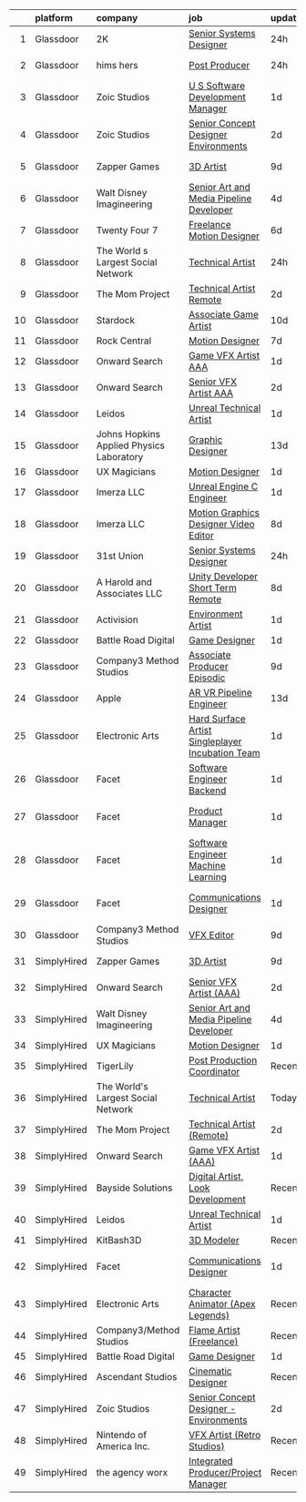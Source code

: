 

|    | platform    | company                                  | job                                                                                                                                                                                                                                                                                                                                                                                                                                                                                                                                                                                                                                                                                                                                                                                                                                                                                                                                                                                                                                                                                                                                                                                                                                                                                                                                                                                | update_time   | location               |
|---:|:------------|:-----------------------------------------|:-----------------------------------------------------------------------------------------------------------------------------------------------------------------------------------------------------------------------------------------------------------------------------------------------------------------------------------------------------------------------------------------------------------------------------------------------------------------------------------------------------------------------------------------------------------------------------------------------------------------------------------------------------------------------------------------------------------------------------------------------------------------------------------------------------------------------------------------------------------------------------------------------------------------------------------------------------------------------------------------------------------------------------------------------------------------------------------------------------------------------------------------------------------------------------------------------------------------------------------------------------------------------------------------------------------------------------------------------------------------------------------|:--------------|:-----------------------|
|  1 | Glassdoor   | 2K                                       | [Senior Systems Designer](https://www.glassdoor.com/partner/jobListing.htm?pos=116&ao=1136043&s=58&guid=0000018170750650a7cac59bd4ab082a&src=GD_JOB_AD&t=SR&vt=w&ea=1&cs=1_63164226&cb=1655449126823&jobListingId=1007944711696&jrtk=3-0-1g5o7a1k3pvt1801-1g5o7a1klr1ed800-ce2eaeaa8ed9abbc-)                                                                                                                                                                                                                                                                                                                                                                                                                                                                                                                                                                                                                                                                                                                                                                                                                                                                                                                                                                                                                                                                                      | 24h           | San Mateo, CA          |
|  2 | Glassdoor   | hims   hers                              | [Post Producer](https://www.glassdoor.com/partner/jobListing.htm?pos=130&ao=1136043&s=58&guid=0000018170750650a7cac59bd4ab082a&src=GD_JOB_AD&t=SR&vt=w&ea=1&cs=1_446463aa&cb=1655449126824&jobListingId=1007945311760&jrtk=3-0-1g5o7a1k3pvt1801-1g5o7a1klr1ed800-572089550f33025c-)                                                                                                                                                                                                                                                                                                                                                                                                                                                                                                                                                                                                                                                                                                                                                                                                                                                                                                                                                                                                                                                                                                | 24h           | Los Angeles, CA        |
|  3 | Glassdoor   | Zoic Studios                             | [U S  Software Development Manager](https://www.glassdoor.com/partner/jobListing.htm?pos=127&ao=1136043&s=58&guid=0000018170750650a7cac59bd4ab082a&src=GD_JOB_AD&t=SR&vt=w&ea=1&cs=1_e3ec8ed1&cb=1655449126824&jobListingId=1007943699618&jrtk=3-0-1g5o7a1k3pvt1801-1g5o7a1klr1ed800-d7807ef55ff02320-)                                                                                                                                                                                                                                                                                                                                                                                                                                                                                                                                                                                                                                                                                                                                                                                                                                                                                                                                                                                                                                                                            | 1d            | Remote                 |
|  4 | Glassdoor   | Zoic Studios                             | [Senior Concept Designer   Environments](https://www.glassdoor.com/partner/jobListing.htm?pos=115&ao=1136043&s=58&guid=0000018170750650a7cac59bd4ab082a&src=GD_JOB_AD&t=SR&vt=w&ea=1&cs=1_5b5a4518&cb=1655449126823&jobListingId=1007940779750&jrtk=3-0-1g5o7a1k3pvt1801-1g5o7a1klr1ed800-3dd602ff0a6833af-)                                                                                                                                                                                                                                                                                                                                                                                                                                                                                                                                                                                                                                                                                                                                                                                                                                                                                                                                                                                                                                                                       | 2d            | Remote                 |
|  5 | Glassdoor   | Zapper Games                             | [3D Artist](https://www.glassdoor.com/partner/jobListing.htm?pos=120&ao=1136043&s=58&guid=0000018170750650a7cac59bd4ab082a&src=GD_JOB_AD&t=SR&vt=w&cs=1_91aa316d&cb=1655449126824&jobListingId=1007923638550&jrtk=3-0-1g5o7a1k3pvt1801-1g5o7a1klr1ed800-92a68e384079e975-)                                                                                                                                                                                                                                                                                                                                                                                                                                                                                                                                                                                                                                                                                                                                                                                                                                                                                                                                                                                                                                                                                                         | 9d            | Morrisville, NC        |
|  6 | Glassdoor   | Walt Disney Imagineering                 | [Senior Art and Media Pipeline Developer](https://www.glassdoor.com/partner/jobListing.htm?pos=106&ao=1110586&s=58&guid=0000018170750650a7cac59bd4ab082a&src=GD_JOB_AD&t=SR&vt=w&cs=1_895d4b16&cb=1655449126822&jobListingId=1007934373140&cpc=451933188B21919D&jrtk=3-0-1g5o7a1k3pvt1801-1g5o7a1klr1ed800-60892b245d72cd0f--6NYlbfkN0DAFTyt7pbDCC2JPO79CSdi1dIb81yjczP5qsKcZIxgiRd1qisRd4re16D_VG3-wzW7qMk83DrT49x1lAc8TXjPclOPEnklQhmxQ6rvLtwRr2V4eVo-DSABe7v-RCCv_5n-cUADbiSrvkLRh6x8A7Cz3X0GvujYpp5CkHtwYKcH8625AIg2-B3lq6AO6PRu68mBrZZmU26ZD0OR9WQxGBzBbhuSpZsE6sntnhBGKvSWeEWwa4CJqJWgu2HHEDvC5NGUH0h3HF6nKy-xcTETyPhQqvISvrfXc1SLj0JHpOCaBH6D7mEb8Svg6GTShOZYgvnW_tneMnUT0y421B4D4lQI3it5VT8NRAv9s_ze6KBnulxkzn1-TbEX-zVSYsiuUjIq4U2LUtfFwgBZ60j3Snw2rP5wCChzciptq8ULPgHXN1vxE9DbQ0aDf7dNeBqs5q-QbCpFT80_dA%3D%3D)                                                                                                                                                                                                                                                                                                                                                                                                                                                                                                                                                          | 4d            | Joiner, AR             |
|  7 | Glassdoor   | Twenty Four 7                            | [Freelance Motion Designer](https://www.glassdoor.com/partner/jobListing.htm?pos=109&ao=1136043&s=58&guid=0000018170750650a7cac59bd4ab082a&src=GD_JOB_AD&t=SR&vt=w&cs=1_0c36c43d&cb=1655449126823&jobListingId=1007932732558&jrtk=3-0-1g5o7a1k3pvt1801-1g5o7a1klr1ed800-4262249da82cfccc-)                                                                                                                                                                                                                                                                                                                                                                                                                                                                                                                                                                                                                                                                                                                                                                                                                                                                                                                                                                                                                                                                                         | 6d            | Portland, OR           |
|  8 | Glassdoor   | The World s Largest Social Network       | [Technical Artist](https://www.glassdoor.com/partner/jobListing.htm?pos=103&ao=1110586&s=58&guid=0000018170750650a7cac59bd4ab082a&src=GD_JOB_AD&t=SR&vt=w&cs=1_947cb674&cb=1655449126821&jobListingId=1007945470127&cpc=D69957E0862862E0&jrtk=3-0-1g5o7a1k3pvt1801-1g5o7a1klr1ed800-de89b06fe75f21ae--6NYlbfkN0DSgjPPcnEdvoK3uuxfISLALE6pB1FR7YSHOr_tSg5_QGIhoz_2VqUepdcKLBLI_zTmP0Cdwc6lpraoh9XYJnd_pt7wUHPw4IIhA9oQdU_zXLzlx3tdAdRRo6J89sBMEaNcmNojZwVeEdaa_PxE2Lf-fVWDI0HmuTZAzzh_-AE30pmghR-yqax0AJ_neH-X3bp8kwriEanQ616hCAjSMkVZK5iLxFGMHDDYVbjO8hpYbDASXUR2vGlDQhRG0ad6WW8EozQLtybUdaP6v3aUjckdZa7juNPe9Y8mMLouFyG0rBqHjxGabVkalXliVDvrYN0VJjPW6juU1FW39mt_ipc-svEsoafbkYzOnZvrNz1Ap17GoFLlXW46CJUiGVBRvc_retcxLfHXYgqYLcKOE2v0A4zlwCsmciVxaMlywkkaUv_0CGhhyYbBrLO-hsuGE-58WgzUgOEDIGdo07H1moHbrmvS5SYKQz7nNQhBVH1h5OwW58jzgCQ5QYIg1nSnO5d3-QgNZb9qikq9PQyKxiFlWYphpqdnr-w550k242c0nk5feexN-js29ZUtqRrQbsCQitIN3ydAeA%3D%3D)                                                                                                                                                                                                                                                                                                                                                                                                                                                 | 24h           | New York, NY           |
|  9 | Glassdoor   | The Mom Project                          | [Technical Artist  Remote ](https://www.glassdoor.com/partner/jobListing.htm?pos=102&ao=1110586&s=58&guid=0000018170750650a7cac59bd4ab082a&src=GD_JOB_AD&t=SR&vt=w&cs=1_6d5391b0&cb=1655449126821&jobListingId=1007939939925&cpc=59DEFF8D475298C3&jrtk=3-0-1g5o7a1k3pvt1801-1g5o7a1klr1ed800-264f9011810ab4a3--6NYlbfkN0BDp_epf89aHDQhKpPegNJQ_ldQpEFZQsM9OcONMGxWx6pU56EKHF58QjVdAUvn2gX31HUntCyLUwzir2_2qLQKiwc4zqgc0EcGzWlJtEFabSJje5p3zQNcGS6mmu-hK71c0amOsooqt9D74xqUp2Fe1oOyI1RWtfFw9BBSi2GEBaE6UlKZT1OWJEzUiWGsGr7gxlEtRfm7XeRRubbwrSsZyhDgbhFkQ3f0-mg7XWBT8TqBqtR_mvIQVQuQ9dhNTflXIMWZwGM_42jSAPE8Mq_4mE1kDDL2jWf2l66QW6yHRrIvMSP1aJdfp3Mk6AMMmzMGguMgeH3QA-h3iSKkqnx0ogmq4BNB66nnPPV1pkG-xgHYQoq4OKkjDXXuVBlZCJUF-kMU33lUte1R6whD4xAcpnaexwpT2qJesjcZQVLvUrVcUrA6kJbwhMsjywkwSoyD1jXNnRDtYylILfvIDmcJyt_o-fvkjMhDetv-xPAoHpvSlY6lw37AIbuOMXyC7iY22foYSdm2AFeeBDq8EBpVQNJt8GRnquoNbep9cH7KSUtg4kI_fLJtP08n1O8JUgxQhYQ42WFbKg%3D%3D)                                                                                                                                                                                                                                                                                                                                                                                                                                        | 2d            | Bell, CA               |
| 10 | Glassdoor   | Stardock                                 | [Associate Game Artist](https://www.glassdoor.com/partner/jobListing.htm?pos=113&ao=1136043&s=58&guid=0000018170750650a7cac59bd4ab082a&src=GD_JOB_AD&t=SR&vt=w&ea=1&cs=1_4c1ff235&cb=1655449126823&jobListingId=1007922211857&jrtk=3-0-1g5o7a1k3pvt1801-1g5o7a1klr1ed800-21858a99e1df3e9a-)                                                                                                                                                                                                                                                                                                                                                                                                                                                                                                                                                                                                                                                                                                                                                                                                                                                                                                                                                                                                                                                                                        | 10d           | Plymouth, MI           |
| 11 | Glassdoor   | Rock Central                             | [Motion Designer](https://www.glassdoor.com/partner/jobListing.htm?pos=118&ao=1136043&s=58&guid=0000018170750650a7cac59bd4ab082a&src=GD_JOB_AD&t=SR&vt=w&cs=1_46b6844e&cb=1655449126823&jobListingId=1007928332112&jrtk=3-0-1g5o7a1k3pvt1801-1g5o7a1klr1ed800-1e000492b5f20891-)                                                                                                                                                                                                                                                                                                                                                                                                                                                                                                                                                                                                                                                                                                                                                                                                                                                                                                                                                                                                                                                                                                   | 7d            | Detroit, MI            |
| 12 | Glassdoor   | Onward Search                            | [Game VFX Artist  AAA ](https://www.glassdoor.com/partner/jobListing.htm?pos=104&ao=1110586&s=58&guid=0000018170750650a7cac59bd4ab082a&src=GD_JOB_AD&t=SR&vt=w&ea=1&cs=1_c259a73c&cb=1655449126822&jobListingId=1007941481350&cpc=26740BCDE5E48596&jrtk=3-0-1g5o7a1k3pvt1801-1g5o7a1klr1ed800-52a6a5fc57bf2545--6NYlbfkN0B7YoEZZ2QAGDyEGGmBPAUWSHc1Mt3sMCn9FehKcWA3w1Jyd5V8lWMcCNcrTVJ9hnW7k7XyuXHfanvGi6PJPAE0Pv0Ryh-JptsaHmu6l5ePQXpf80VOzE8oLeNg8LSCLaT8Is2hSHsURdqHuKU3MBOiZwVKj_bGzkqosSgxOZbigHRDPkt1quhsQiYsXddQqWp7mBAJGYfyZ8uVSpQJXZ0IcThS5xCokPr5Qn1FW2C3CQtb9eYk7inpmoUmSoprfRUJlVYiYZVyJhlJmztMAHhVb0uL1S1AWAa7KW7KIshqq539w-iuBWxUW-Dbn857cCDUCmPB_2kh9OyyP21PLCBoD1QeKHfLx6jA-eQw3kyGdcjraf88F8e5Y_IY36SLc1omjyjNBeKErN94ByPq9nn3aiydnY0c_2wxGSc0MFz6gnbPOR4sO01hvYctfzbb0rVy18xluffSkRhBZDffTnFni__Y8XuJbMRD20VHvFpc8m2-bJQf4SLVJcFSxT3s6k3kDVc79-GVULEJP1Dy-5diwJbO5n30CMu4AlHJOJEFznTbHnHmKn9GGmoJhaAiiZJ20t-uOm_ryfZ2uY4K06Qzn4iCpG3Xw5qDMD24g0_QkKVNmnhj6I7gJASVo2vublL5lZgkY-OwYgm5TjPzlCI1EhrYvXaBTOLOMspX74uljNg2IfvJEy706Y_g4CSPapO72umN2w6a4mnot_W9k_oB6vUqA1p3aBx6Cq91MLDLigNKrrjeIP7G-SIFdFTYdHzRboh_JMiK_GCfTqb9zS1d50o49d69Uu_0SDu5k_pWFo0_-7nTxDMC3uD8SOIUXSllWhvXybWecWVup2V9Ux_SoxWlJhYbZl56yctAMM8Rg7VsHGdCU_t0XFiVaqz1qfU-bHsnsNpErWJv1H2s1HElPylcdYrLEooyHeKW3PnTb2e2dsZ93TKp2HGeH3RzdtQh6cKrFoYMsZODCp8LPka3kYg4RL8gwfOb1Dr1Odz8GXGNo7TCqTsC)   | 1d            | Irvine, CA             |
| 13 | Glassdoor   | Onward Search                            | [Senior VFX Artist  AAA ](https://www.glassdoor.com/partner/jobListing.htm?pos=105&ao=1110586&s=58&guid=0000018170750650a7cac59bd4ab082a&src=GD_JOB_AD&t=SR&vt=w&ea=1&cs=1_85288368&cb=1655449126822&jobListingId=1007940995781&cpc=CBEBA1A9D941894A&jrtk=3-0-1g5o7a1k3pvt1801-1g5o7a1klr1ed800-d56ccd77703b3b32--6NYlbfkN0B7YoEZZ2QAGDyEGGmBPAUWSHc1Mt3sMCn9FehKcWA3w1Jyd5V8lWMcCNcrTVJ9hnW439lD8889pTn58W7_ayFPduOuPIEk4LorV3Fkk6urTC11HrkeVIOZiucu2zjQJaNr--fmDvwb_WPMXscQ32tBIL68DgsR9HiUy0vcaJL7yRIFEkxn23IHEokRZuRCO3c1JIe3QMNCFJl9GTxePkkQwCmgDMGniMygQAmtwaYXIJtnryF9VCIcDoZeGotdNFY0hnZLO8t10arOZ_aznqW7PMRjEeJI4bLsa3CPPQ5PdmE7GrZskqe6k3e2hba4hqtPFDqqy7R72Xj5Ww6ce6gsjUFU5jL8ie6Ir6kbLeK9UToi4FPEWoh9kgRl0VJESqQs0pfHwVMXYZdXWAZhCwbFsiXsncXKz2D9rCZVc67SucAZ4EJ0FvKzLDFThGe3psOVmdqBiCZrfcjk7csE27wivL_o497WAFahb3qDJvp9_dHq-ukltLKoIdJmlSOUd7mD0surnuRjQcCiGfr510xd9u1sPUHM90yHXNMQNOQ6aBsHTPAd35sUhyE9liiu7hs_SZNkQeBToZ34PwIiHSwYHjiVmh14xzIMkpQhPZF7xn1TOEELOBcDkc2N2swy-htVEg3M81FoiM9SGEYf9bhJSUj4QV0lGx5nrV7D5h-2NaLNAhY7NVgnmsAHN4_y2bz37QXP0OhbkatSq7_GoS00Ax5YT2h1hmiuJJ55yx4MIVoNlJQ7_Juw3viPMjuPrfW5z_7VO1A-3_SniL4zMwEakEA00oQumCoU2BsZYQn0IFKDT-rZDlEr8mA3n1eJxycoDpwKVrf3S0CFywt2i8SGAN9wxKErJS7ltlNaOSAY2NB2evwZy0SXKG9hvCWcegcGIuHuUVekqonNKLMA4yTFK0hGFZ8irkQrIkx5IbuM0TJix_sKY0Ewos3wx5zW5YLecFs-1PANmI_fR35wTIKZHjL07CkFo1O9pcjUfDxMu7M5WD2pgpKx) | 2d            | San Ramon, CA          |
| 14 | Glassdoor   | Leidos                                   | [Unreal Technical Artist](https://www.glassdoor.com/partner/jobListing.htm?pos=101&ao=1110586&s=58&guid=0000018170750650a7cac59bd4ab082a&src=GD_JOB_AD&t=SR&vt=w&cs=1_2e019561&cb=1655449126820&jobListingId=1007942534448&cpc=ACBF47B84C432121&jrtk=3-0-1g5o7a1k3pvt1801-1g5o7a1klr1ed800-8f4ae5795578ef6e--6NYlbfkN0CZUO70VSdYKA8PR3jfrSh5ljhqJhfDt0PzQCMubt8cRihWbmqO_-CcWTBwQGpXTij7f3URfWPIMThHTt3tGxfKzaCyKX591fJOuDZXagR_WoESiAk41m5Jre8N7w6OskZp3RJq_SKlMmSJBKbO7CpzFoF3RzMXAWQR0sLqlITwk9NtJqcKjCArUT9DLfDkkFiqk7z7AIpxloGPUOqxt1lsrlkn2keSg6vb8YmKPZ_CF1YbChc0JpkfbjxHwWCVeWq6YR76Sc8sakuV2lZrmDZ4C5Hy8NUXLjWY9E-fRu0YlbLL7axqtbncsJWu35RmyBxZv_rMLcQDargXaSb0UfBD0PkRNktqdb69kVn44XFOeiXbQwKvO3hrNF9-Pphnjpj3NyB4FVsUfzG2tKsS2ADvi5Sjp3xD85RAbbhh82VDD99ueaeint8tfxH-V5ocH7uX7Nnlas1QUdi1_XW6kpl21A4ggG_h8iEGWrYXWH7cKd5YL7qCKTc5OnXmkSgAhIhn2v7tY-6mr6V54rmKZQ7Kl4v7UmgCzyRq_gScLQwB23djcb_xINpTOIidHSuW8fKB5REku0X_KHni55Db5n-3tl8y-2sRCgYeoVSEDJ2n_ClfbzEVDIAy)                                                                                                                                                                                                                                                                                                                                                                                                      | 1d            | Reston, VA             |
| 15 | Glassdoor   | Johns Hopkins Applied Physics Laboratory | [Graphic Designer](https://www.glassdoor.com/partner/jobListing.htm?pos=124&ao=1136043&s=58&guid=0000018170750650a7cac59bd4ab082a&src=GD_JOB_AD&t=SR&vt=w&cs=1_884a25cf&cb=1655449126824&jobListingId=1007915450048&jrtk=3-0-1g5o7a1k3pvt1801-1g5o7a1klr1ed800-21f09bc4b8f9cace-)                                                                                                                                                                                                                                                                                                                                                                                                                                                                                                                                                                                                                                                                                                                                                                                                                                                                                                                                                                                                                                                                                                  | 13d           | Laurel, MD             |
| 16 | Glassdoor   | UX Magicians                             | [Motion Designer](https://www.glassdoor.com/partner/jobListing.htm?pos=117&ao=1136043&s=58&guid=0000018170750650a7cac59bd4ab082a&src=GD_JOB_AD&t=SR&vt=w&ea=1&cs=1_41a5a77a&cb=1655449126823&jobListingId=1007942419974&jrtk=3-0-1g5o7a1k3pvt1801-1g5o7a1klr1ed800-5b2a766fdedec4d3-)                                                                                                                                                                                                                                                                                                                                                                                                                                                                                                                                                                                                                                                                                                                                                                                                                                                                                                                                                                                                                                                                                              | 1d            | Remote                 |
| 17 | Glassdoor   | Imerza  LLC                              | [Unreal Engine   C   Engineer](https://www.glassdoor.com/partner/jobListing.htm?pos=129&ao=1136043&s=58&guid=0000018170750650a7cac59bd4ab082a&src=GD_JOB_AD&t=SR&vt=w&ea=1&cs=1_b8448dbc&cb=1655449126824&jobListingId=1007941141775&jrtk=3-0-1g5o7a1k3pvt1801-1g5o7a1klr1ed800-0b5a75ca2b70bc31-)                                                                                                                                                                                                                                                                                                                                                                                                                                                                                                                                                                                                                                                                                                                                                                                                                                                                                                                                                                                                                                                                                 | 1d            | Remote                 |
| 18 | Glassdoor   | Imerza  LLC                              | [Motion Graphics Designer Video Editor](https://www.glassdoor.com/partner/jobListing.htm?pos=114&ao=1136043&s=58&guid=0000018170750650a7cac59bd4ab082a&src=GD_JOB_AD&t=SR&vt=w&ea=1&cs=1_f886c509&cb=1655449126823&jobListingId=1007925698680&jrtk=3-0-1g5o7a1k3pvt1801-1g5o7a1klr1ed800-288a4a26fca535c9-)                                                                                                                                                                                                                                                                                                                                                                                                                                                                                                                                                                                                                                                                                                                                                                                                                                                                                                                                                                                                                                                                        | 8d            | Sarasota, FL           |
| 19 | Glassdoor   | 31st Union                               | [Senior Systems Designer](https://www.glassdoor.com/partner/jobListing.htm?pos=112&ao=1136043&s=58&guid=0000018170750650a7cac59bd4ab082a&src=GD_JOB_AD&t=SR&vt=w&cs=1_4b181b40&cb=1655449126823&jobListingId=1007944712189&jrtk=3-0-1g5o7a1k3pvt1801-1g5o7a1klr1ed800-c1038c1991846fe4-)                                                                                                                                                                                                                                                                                                                                                                                                                                                                                                                                                                                                                                                                                                                                                                                                                                                                                                                                                                                                                                                                                           | 24h           | San Mateo, CA          |
| 20 | Glassdoor   | A  Harold and Associates  LLC            | [Unity Developer  Short Term Remote ](https://www.glassdoor.com/partner/jobListing.htm?pos=126&ao=1136043&s=58&guid=0000018170750650a7cac59bd4ab082a&src=GD_JOB_AD&t=SR&vt=w&ea=1&cs=1_2d64342a&cb=1655449126824&jobListingId=1007925954105&jrtk=3-0-1g5o7a1k3pvt1801-1g5o7a1klr1ed800-1e796db64d10e7f9-)                                                                                                                                                                                                                                                                                                                                                                                                                                                                                                                                                                                                                                                                                                                                                                                                                                                                                                                                                                                                                                                                          | 8d            | Jacksonville, FL       |
| 21 | Glassdoor   | Activision                               | [Environment Artist](https://www.glassdoor.com/partner/jobListing.htm?pos=128&ao=1136043&s=58&guid=0000018170750650a7cac59bd4ab082a&src=GD_JOB_AD&t=SR&vt=w&cs=1_9c25b8b4&cb=1655449126824&jobListingId=1007942880260&jrtk=3-0-1g5o7a1k3pvt1801-1g5o7a1klr1ed800-ee3f11b609bb1e99-)                                                                                                                                                                                                                                                                                                                                                                                                                                                                                                                                                                                                                                                                                                                                                                                                                                                                                                                                                                                                                                                                                                | 1d            | Carlsbad, CA           |
| 22 | Glassdoor   | Battle Road Digital                      | [Game Designer](https://www.glassdoor.com/partner/jobListing.htm?pos=111&ao=1136043&s=58&guid=0000018170750650a7cac59bd4ab082a&src=GD_JOB_AD&t=SR&vt=w&ea=1&cs=1_cc3d587a&cb=1655449126823&jobListingId=1007943476595&jrtk=3-0-1g5o7a1k3pvt1801-1g5o7a1klr1ed800-f5768db58fef4f73-)                                                                                                                                                                                                                                                                                                                                                                                                                                                                                                                                                                                                                                                                                                                                                                                                                                                                                                                                                                                                                                                                                                | 1d            | Remote                 |
| 23 | Glassdoor   | Company3 Method Studios                  | [Associate Producer  Episodic](https://www.glassdoor.com/partner/jobListing.htm?pos=125&ao=1136043&s=58&guid=0000018170750650a7cac59bd4ab082a&src=GD_JOB_AD&t=SR&vt=w&ea=1&cs=1_ebd70fc8&cb=1655449126824&jobListingId=1007925056179&jrtk=3-0-1g5o7a1k3pvt1801-1g5o7a1klr1ed800-3a53dd2f2b2c9695-)                                                                                                                                                                                                                                                                                                                                                                                                                                                                                                                                                                                                                                                                                                                                                                                                                                                                                                                                                                                                                                                                                 | 9d            | Santa Monica, CA       |
| 24 | Glassdoor   | Apple                                    | [AR VR Pipeline Engineer](https://www.glassdoor.com/partner/jobListing.htm?pos=107&ao=1110586&s=58&guid=0000018170750650a7cac59bd4ab082a&src=GD_JOB_AD&t=SR&vt=w&cs=1_128f8804&cb=1655449126823&jobListingId=1007917013074&cpc=3BA4CE39D5B5DEF5&jrtk=3-0-1g5o7a1k3pvt1801-1g5o7a1klr1ed800-0268696f6776e48b--6NYlbfkN0BvKrLyj5gPmtZO9T8euul8TCxuuKNOtzRJOomxnwSEodTz2Bc-sPZlbtkML8D-m4p0JTgu20NFrQulf_YlnJZW04OlzXT-gTVekIlpdNyaTiNVCN3nLs1Sb4um4pwshnY5UE0paZwAdcrE6_yGxEmFQCMWQstq_w-rK1B_L9pbtvp3FekVJdhupfoa8VcV9AtsIz_m8Zpo6sgpYiXTMfkjDcpP6q9D-YjdO1tGrwK-7p2sXeAKm4EeHchx-zZUTQOz2B9-Sn2V_EVC6bkNvZTV6hpgDS_pPSyNnBM8-6fImbAXHqzzFce8zPNasZG-eKKIrzvwAVFNvThx1fHp6FtRKnqoMB7FaW8j_Uhkl92pCzMhuY3UVol60m_Q5VQ4Syn7dEPwOfUV5dK-Ovrm2KBhM2gBJWJRzT5iVMDZXzaPOjVhMfK6NUCTXKrsRTSLra8nh9yN6hs1d1fC9ojQhui7kvYWn1P7HfK918SjLuQnot_IKWGRdTJF_8Lh4weah0cN3Olr9MFdm5DYuMvHSeCfyOTMw_lFQ5QZx6K5TlD36-vCr6UhWPOeH4Uf9S7AWoQ9eKPCWKilg0jYcIrPLvOAeMT_SiJdWOmZOre0jIFEa5N36o2L7yOjv626cWtKYnRLM27NMIv8IY5wWg7B_ncr7w4B4KFFQenL8xJxEsb1QIBkx19ofmZe-32YngC1zjVV4t65BiLdg06esdAHI2Eg50MnFqlqS5SqV5TaBrcC2wpzZe9m5xSmnxQGHGVvxJQbwmeG4LaOPmXtmQtW9-anv6Az7btkQvIxnyG5KUonD9SnlWTHsv-OYAVDClFLBMnMOqSSYG6c_Xo30VGyyETfQGnpT4acx0Hi0tZ7dOP9e3MZ6TIb_w6cB2fcLEcVxbb8mptX-4GLZN3XmD1MaaHDvr1s6Pg-RgFNeg2nnBI0rAsgze27n2SIqf9BHgDJZ3w%3D)                                                        | 13d           | Boulder, CO            |
| 25 | Glassdoor   | Electronic Arts                          | [Hard Surface Artist  Singleplayer Incubation Team ](https://www.glassdoor.com/partner/jobListing.htm?pos=108&ao=1136043&s=58&guid=0000018170750650a7cac59bd4ab082a&src=GD_JOB_AD&t=SR&vt=w&cs=1_88ffcb78&cb=1655449126823&jobListingId=1007942637389&jrtk=3-0-1g5o7a1k3pvt1801-1g5o7a1klr1ed800-d91f0bcd697e42ee-)                                                                                                                                                                                                                                                                                                                                                                                                                                                                                                                                                                                                                                                                                                                                                                                                                                                                                                                                                                                                                                                                | 1d            | Los Angeles, CA        |
| 26 | Glassdoor   | Facet                                    | [Software Engineer   Backend](https://www.glassdoor.com/partner/jobListing.htm?pos=122&ao=1136043&s=58&guid=0000018170750650a7cac59bd4ab082a&src=GD_JOB_AD&t=SR&vt=w&ea=1&cs=1_90f532b2&cb=1655449126824&jobListingId=1007942852881&jrtk=3-0-1g5o7a1k3pvt1801-1g5o7a1klr1ed800-b2c9309f49d78234-)                                                                                                                                                                                                                                                                                                                                                                                                                                                                                                                                                                                                                                                                                                                                                                                                                                                                                                                                                                                                                                                                                  | 1d            | San Francisco, CA      |
| 27 | Glassdoor   | Facet                                    | [Product Manager](https://www.glassdoor.com/partner/jobListing.htm?pos=121&ao=1136043&s=58&guid=0000018170750650a7cac59bd4ab082a&src=GD_JOB_AD&t=SR&vt=w&ea=1&cs=1_0e1a5dbf&cb=1655449126824&jobListingId=1007942852892&jrtk=3-0-1g5o7a1k3pvt1801-1g5o7a1klr1ed800-3aeaa13ee4b8da90-)                                                                                                                                                                                                                                                                                                                                                                                                                                                                                                                                                                                                                                                                                                                                                                                                                                                                                                                                                                                                                                                                                              | 1d            | San Francisco, CA      |
| 28 | Glassdoor   | Facet                                    | [Software Engineer   Machine Learning](https://www.glassdoor.com/partner/jobListing.htm?pos=119&ao=1136043&s=58&guid=0000018170750650a7cac59bd4ab082a&src=GD_JOB_AD&t=SR&vt=w&ea=1&cs=1_9e05c08b&cb=1655449126823&jobListingId=1007942852875&jrtk=3-0-1g5o7a1k3pvt1801-1g5o7a1klr1ed800-d72e5880989bd4aa-)                                                                                                                                                                                                                                                                                                                                                                                                                                                                                                                                                                                                                                                                                                                                                                                                                                                                                                                                                                                                                                                                         | 1d            | San Francisco, CA      |
| 29 | Glassdoor   | Facet                                    | [Communications Designer](https://www.glassdoor.com/partner/jobListing.htm?pos=110&ao=1136043&s=58&guid=0000018170750650a7cac59bd4ab082a&src=GD_JOB_AD&t=SR&vt=w&ea=1&cs=1_86ccace3&cb=1655449126823&jobListingId=1007942852878&jrtk=3-0-1g5o7a1k3pvt1801-1g5o7a1klr1ed800-537d387b58b0c2ba-)                                                                                                                                                                                                                                                                                                                                                                                                                                                                                                                                                                                                                                                                                                                                                                                                                                                                                                                                                                                                                                                                                      | 1d            | San Francisco, CA      |
| 30 | Glassdoor   | Company3 Method Studios                  | [VFX Editor](https://www.glassdoor.com/partner/jobListing.htm?pos=123&ao=1136043&s=58&guid=0000018170750650a7cac59bd4ab082a&src=GD_JOB_AD&t=SR&vt=w&ea=1&cs=1_3fc39796&cb=1655449126824&jobListingId=1007923008494&jrtk=3-0-1g5o7a1k3pvt1801-1g5o7a1klr1ed800-1a313e9d2211dade-)                                                                                                                                                                                                                                                                                                                                                                                                                                                                                                                                                                                                                                                                                                                                                                                                                                                                                                                                                                                                                                                                                                   | 9d            | Santa Monica, CA       |
| 31 | SimplyHired | Zapper Games                             | [3D Artist](https://www.simplyhired.com/job/-lqhOOgkf1DHubaTXbs2Dk0lgYfdtbonMKToQ5dqy0J8b5bh96XBoA?q=vfx+designer)                                                                                                                                                                                                                                                                                                                                                                                                                                                                                                                                                                                                                                                                                                                                                                                                                                                                                                                                                                                                                                                                                                                                                                                                                                                                 | 9d            | Morrisville, NC        |
| 32 | SimplyHired | Onward Search                            | [Senior VFX Artist (AAA)](https://www.simplyhired.com/job/cKW-7xCk8PrfotsS4eZeFWamtnigPYHEkhAHrF_3A8AgneMuDFXCNQ?q=vfx+designer)                                                                                                                                                                                                                                                                                                                                                                                                                                                                                                                                                                                                                                                                                                                                                                                                                                                                                                                                                                                                                                                                                                                                                                                                                                                   | 2d            | San Ramon, CA          |
| 33 | SimplyHired | Walt Disney Imagineering                 | [Senior Art and Media Pipeline Developer](https://www.simplyhired.com/job/LR7njgYOoxEElZEifVlKB7g-qmOMFTxAgm8z2bYix_RICr-6HXEzWg?q=vfx+designer)                                                                                                                                                                                                                                                                                                                                                                                                                                                                                                                                                                                                                                                                                                                                                                                                                                                                                                                                                                                                                                                                                                                                                                                                                                   | 4d            | Huntington Woods, MI   |
| 34 | SimplyHired | UX Magicians                             | [Motion Designer](https://www.simplyhired.com/job/QOP8DcI9WD3GktQ2RrIGO75PxLpKLJZt7zveomNp0bmNkqytawhlsQ?q=vfx+designer)                                                                                                                                                                                                                                                                                                                                                                                                                                                                                                                                                                                                                                                                                                                                                                                                                                                                                                                                                                                                                                                                                                                                                                                                                                                           | 1d            | Remote                 |
| 35 | SimplyHired | TigerLily                                | [Post Production Coordinator](https://www.simplyhired.com/job/JeJeuMxejLEb3KfLfu0IyAVT6jn3hbuiE8gjvWVT-zg7vA-hzC3HyA?q=vfx+designer)                                                                                                                                                                                                                                                                                                                                                                                                                                                                                                                                                                                                                                                                                                                                                                                                                                                                                                                                                                                                                                                                                                                                                                                                                                               | Recently      | Remote                 |
| 36 | SimplyHired | The World's Largest Social Network       | [Technical Artist](https://www.simplyhired.com/job/Y2FNoo1uTAcldWV6dQhjK7PuvsJN1U0ikAImFpa5s-XmibWBswR6Dg?q=vfx+designer)                                                                                                                                                                                                                                                                                                                                                                                                                                                                                                                                                                                                                                                                                                                                                                                                                                                                                                                                                                                                                                                                                                                                                                                                                                                          | Today         | New York, NY           |
| 37 | SimplyHired | The Mom Project                          | [Technical Artist (Remote)](https://www.simplyhired.com/job/w_v3qtMolkHlbVEkHC_iaB-jTTa0wRdaEDbU6unmiBOhbfIT32yzEg?q=vfx+designer)                                                                                                                                                                                                                                                                                                                                                                                                                                                                                                                                                                                                                                                                                                                                                                                                                                                                                                                                                                                                                                                                                                                                                                                                                                                 | 2d            | Bell, CA               |
| 38 | SimplyHired | Onward Search                            | [Game VFX Artist (AAA)](https://www.simplyhired.com/job/6vT9O54JDIXmLjvRqVKqsmDHpsBSu7ki65EW194k24vzwTc12iM2ag?q=vfx+designer)                                                                                                                                                                                                                                                                                                                                                                                                                                                                                                                                                                                                                                                                                                                                                                                                                                                                                                                                                                                                                                                                                                                                                                                                                                                     | 1d            | Irvine, CA             |
| 39 | SimplyHired | Bayside Solutions                        | [Digital Artist, Look Development](https://www.simplyhired.com/job/Fm-2iIcyJnLeL0aRhsyXEoCxsEyHUONfo-5aMXUWCJPIHrC9ajIwwA?q=vfx+designer)                                                                                                                                                                                                                                                                                                                                                                                                                                                                                                                                                                                                                                                                                                                                                                                                                                                                                                                                                                                                                                                                                                                                                                                                                                          | Recently      | Sunnyvale, CA          |
| 40 | SimplyHired | Leidos                                   | [Unreal Technical Artist](https://www.simplyhired.com/job/vUjM88WNHByq9hkXVcDGaHDWJBcJwdAHwcSIeARFGUwNOCFNjopeUg?q=vfx+designer)                                                                                                                                                                                                                                                                                                                                                                                                                                                                                                                                                                                                                                                                                                                                                                                                                                                                                                                                                                                                                                                                                                                                                                                                                                                   | 1d            | Reston, VA             |
| 41 | SimplyHired | KitBash3D                                | [3D Modeler](https://www.simplyhired.com/job/J1vV5-qf_C5x8YfKoESIGd-eUj6se-s1DxqdF4rxpYdvWsGzMz1rRw?q=vfx+designer)                                                                                                                                                                                                                                                                                                                                                                                                                                                                                                                                                                                                                                                                                                                                                                                                                                                                                                                                                                                                                                                                                                                                                                                                                                                                | Recently      | Remote                 |
| 42 | SimplyHired | Facet                                    | [Communications Designer](https://www.simplyhired.com/job/L_06yyt8zMe7k2_K7ClDrhxp_NCJ0puLYHHmqqJPI3nI6ln8BwY1Og?q=vfx+designer)                                                                                                                                                                                                                                                                                                                                                                                                                                                                                                                                                                                                                                                                                                                                                                                                                                                                                                                                                                                                                                                                                                                                                                                                                                                   | 1d            | San Francisco, CA      |
| 43 | SimplyHired | Electronic Arts                          | [Character Animator (Apex Legends)](https://www.simplyhired.com/job/gIyCJPsBEVMutB2VyBNFWSU2d1XJSdJhK4_i5UxZ_789NVLq9IOaNA?q=vfx+designer)                                                                                                                                                                                                                                                                                                                                                                                                                                                                                                                                                                                                                                                                                                                                                                                                                                                                                                                                                                                                                                                                                                                                                                                                                                         | Recently      | Los Angeles, CA        |
| 44 | SimplyHired | Company3/Method Studios                  | [Flame Artist (Freelance)](https://www.simplyhired.com/job/1cJHzXeBdwAFYqQ0xBiQnRCFjiPWaSDXk5Z0IaaLfqb1uxGE_0eTBA?q=vfx+designer)                                                                                                                                                                                                                                                                                                                                                                                                                                                                                                                                                                                                                                                                                                                                                                                                                                                                                                                                                                                                                                                                                                                                                                                                                                                  | Recently      | United States          |
| 45 | SimplyHired | Battle Road Digital                      | [Game Designer](https://www.simplyhired.com/job/rDX3xWnaWuCBQyc3NgqB7-xeBT9Tz2lv1wfYIMnk09yFcrUlGJ1F8w?q=vfx+designer)                                                                                                                                                                                                                                                                                                                                                                                                                                                                                                                                                                                                                                                                                                                                                                                                                                                                                                                                                                                                                                                                                                                                                                                                                                                             | 1d            | Remote                 |
| 46 | SimplyHired | Ascendant Studios                        | [Cinematic Designer](https://www.simplyhired.com/job/zygCMaVA2ARaSoXCZ9SG4nX8EOauT8LJsiPwOqf6ZR0PVz2PSVwgGw?q=vfx+designer)                                                                                                                                                                                                                                                                                                                                                                                                                                                                                                                                                                                                                                                                                                                                                                                                                                                                                                                                                                                                                                                                                                                                                                                                                                                        | Recently      | San Rafael, CA         |
| 47 | SimplyHired | Zoic Studios                             | [Senior Concept Designer - Environments](https://www.simplyhired.com/job/bhlPvbIfpy89gwNzleIVEH9hsbIWu1ikreQXwg3OPY7h_mzIkI9J6A?q=vfx+designer)                                                                                                                                                                                                                                                                                                                                                                                                                                                                                                                                                                                                                                                                                                                                                                                                                                                                                                                                                                                                                                                                                                                                                                                                                                    | 2d            | Remote                 |
| 48 | SimplyHired | Nintendo of America Inc.                 | [VFX Artist (Retro Studios)](https://www.simplyhired.com/job/68cBZ4AnaX3uJLP_81lfn13A6t8yKts3xr2qIByoC9NGhqKEGg7RRg?q=vfx+designer)                                                                                                                                                                                                                                                                                                                                                                                                                                                                                                                                                                                                                                                                                                                                                                                                                                                                                                                                                                                                                                                                                                                                                                                                                                                | Recently      | Austin, TX             |
| 49 | SimplyHired | the agency worx                          | [Integrated Producer/Project Manager](https://www.simplyhired.com/job/rVYdgbxCJSHZs5IgtW-7mt1CC9udnVwpTAZANyxJ709ZoeOn2cPOMg?q=vfx+designer)                                                                                                                                                                                                                                                                                                                                                                                                                                                                                                                                                                                                                                                                                                                                                                                                                                                                                                                                                                                                                                                                                                                                                                                                                                       | Recently      | Township of Warren, NJ |